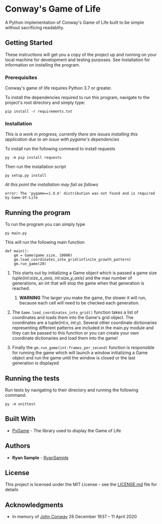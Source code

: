 # Conway's Game of Life

A Python implementation of Conway's Game of Life built to be simple without sacrificing readablity.

## Getting Started

These instructions will get you a copy of the project up and running on your local machine for development and testing purposes. See Installation for information on installing the program.

### Prerequisites
Conway's game of life requires Python 3.7 or greater.

To install the dependencies required to run this program, navigate to the project's root directory and simply type:

```
pip install -r requirements.txt 
```

### Installation

*This is a work in progress, currently there are issues installing this application due to an issue with pygame's dependencies*

To install run the following command to install requests

```
py -m pip install requests
```

Then run the installation script

```
py setup.py install
```

*At this point the installation may fail as follows*

```
error: The 'pygame==1.9.6' distribution was not found and is required by Game-Of-Life
```

## Running the program

To run the program you can simply type 
```
py main.py
```

This will run the following main function 
```
def main():
    gm = Game(game_size, 10000)
    gm.load_coordinates_into_grid(infinite_growth_pattern)
    gm.run_game(20)
```

1. This starts out by initializing a Game object which is passed a game size *tuple(int:size_x_axis, int:size_y_axis)* and the max number of generations, an int that will stop the game when that generation is reached. 
    1. **WARNING** The larger you make the game, the slower it will run, because each cell will need to be checked each generation.

1. The `Game.load_coordinates_into_grid()` function takes a list of coordinates and loads them into the Game's grid object. The coordinates are a tuple(int:x, int:y). Several other coordinate dictionaries representing different patterns are included in the main.py module and they can be passed to this function or you can create your own coordinate dictionaries and load them into the game!

1. Finally the `gm.run_game(int:frames_per_second)` function is responsible for running the game which will launch a window
initializing a Game object and run the game until the window is closed or the last generation is displayed

## Running the tests

Run tests by navigating to their directory and running the following command:

```
py -m unittest
```

## Built With

* [PyGame](https://www.pygame.org/) - The library used to display the Game of Life

## Authors

* **Ryan Sample** - [RyanSample](https://github.com/RyanSample)

## License

This project is licensed under the MIT License - see the [LICENSE.md](LICENSE.md) file for details

## Acknowledgments

* In memory of [John Conway](https://en.wikipedia.org/wiki/John_Horton_Conway) 26 December 1937 – 11 April 2020